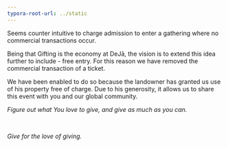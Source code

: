 ```yaml
---
typora-root-url: ../static
---
```


Seems counter intuitive to charge admission to enter a gathering where no commercial transactions occur. 

Being that Gifting is the economy at DeJā, the vision is to extend this idea further to include - free entry.  For this reason we have removed the commercial transaction of a ticket.

We have been enabled to do so because the landowner has granted us use of his property free of charge.  Due to his generosity, it allows us to share this event with you and our global community.









​*Figure out what You love to give, and give as much as you can.*



​	

*Give for the love of giving.*

